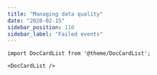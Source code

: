 ```yaml
---
title: "Managing data quality"
date: "2020-02-15"
sidebar_position: 110
sidebar_label: "Failed events"
---
```


```mdx-code-block
import DocCardList from '@theme/DocCardList';

<DocCardList />
```
